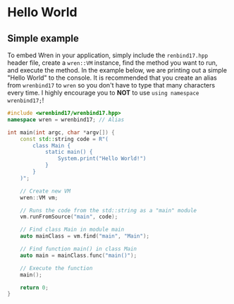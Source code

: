 # Hello World

## Simple example

To embed Wren in your application, simply include the `renbind17.hpp` header file, create a `wren::VM` instance, find the method you want to run, and execute the method. In the example below, we are printing out a simple "Hello World" to the console. It is recommended that you create an alias from `wrenbind17` to `wren` so you don't have to type that many characters every time. I highly encourage you to **NOT** to use `using namespace wrenbind17;`!

```cpp
#include <wrenbind17/wrenbind17.hpp>
namespace wren = wrenbind17; // Alias

int main(int argc, char *argv[]) {
    const std::string code = R"(
        class Main {
            static main() {
                System.print("Hello World!")
            }
        }
    )";

    // Create new VM
    wren::VM vm;

    // Runs the code from the std::string as a "main" module
    vm.runFromSource("main", code);

    // Find class Main in module main
    auto mainClass = vm.find("main", "Main");

    // Find function main() in class Main
    auto main = mainClass.func("main()");

    // Execute the function
    main();

    return 0;
}
```
